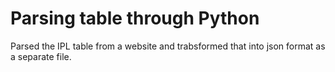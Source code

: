 # Parsing table through Python
Parsed the IPL table from a website and trabsformed that into json format as a separate file.
